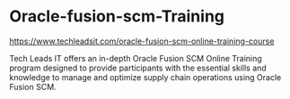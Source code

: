 # Oracle-fusion-scm-Training

https://www.techleadsit.com/oracle-fusion-scm-online-training-course

Tech Leads IT offers an in-depth Oracle Fusion SCM Online Training program designed to provide participants with the essential skills and knowledge to manage and optimize supply chain operations using Oracle Fusion SCM.
